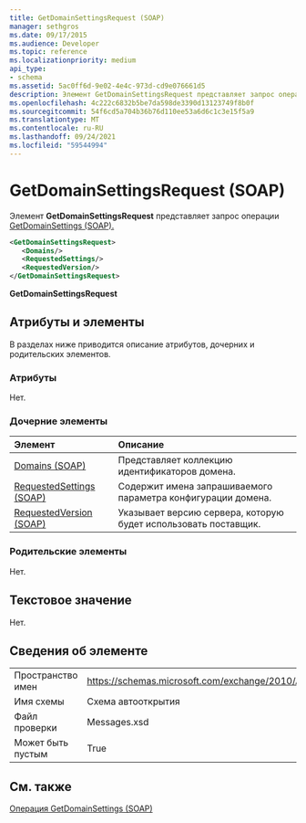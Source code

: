 ```yaml
---
title: GetDomainSettingsRequest (SOAP)
manager: sethgros
ms.date: 09/17/2015
ms.audience: Developer
ms.topic: reference
ms.localizationpriority: medium
api_type:
- schema
ms.assetid: 5ac0ff6d-9e02-4e4c-973d-cd9e076661d5
description: Элемент GetDomainSettingsRequest представляет запрос операции GetDomainSettings (SOAP).
ms.openlocfilehash: 4c222c6832b5be7da598de3390d13123749f8b0f
ms.sourcegitcommit: 54f6cd5a704b36b76d110ee53a6d6c1c3e15f5a9
ms.translationtype: MT
ms.contentlocale: ru-RU
ms.lasthandoff: 09/24/2021
ms.locfileid: "59544994"
---
```

# <a name="getdomainsettingsrequest-soap"></a>GetDomainSettingsRequest (SOAP)

Элемент **GetDomainSettingsRequest** представляет запрос операции [GetDomainSettings (SOAP).](getdomainsettings-operation-soap.md) 
  
```XML
<GetDomainSettingsRequest>
   <Domains/>
   <RequestedSettings/>
   <RequestedVersion/>
</GetDomainSettingsRequest>
```

 **GetDomainSettingsRequest**
## <a name="attributes-and-elements"></a>Атрибуты и элементы

В разделах ниже приводится описание атрибутов, дочерних и родительских элементов.
  
### <a name="attributes"></a>Атрибуты

Нет.
  
### <a name="child-elements"></a>Дочерние элементы

|**Элемент**|**Описание**|
|:-----|:-----|
|[Domains (SOAP)](domains-soap.md) <br/> |Представляет коллекцию идентификаторов домена.  <br/> |
|[RequestedSettings (SOAP)](requestedsettings-soap.md) <br/> |Содержит имена запрашиваемого параметра конфигурации домена.  <br/> |
|[RequestedVersion (SOAP)](requestedversion-soap.md) <br/> |Указывает версию сервера, которую будет использовать поставщик.  <br/> |
   
### <a name="parent-elements"></a>Родительские элементы

Нет.
  
## <a name="text-value"></a>Текстовое значение

Нет.
  
## <a name="element-information"></a>Сведения об элементе

|||
|:-----|:-----|
|Пространство имен  <br/> |https://schemas.microsoft.com/exchange/2010/Autodiscover  <br/> |
|Имя схемы  <br/> |Схема автооткрытия  <br/> |
|Файл проверки  <br/> |Messages.xsd  <br/> |
|Может быть пустым  <br/> |True  <br/> |
   
## <a name="see-also"></a>См. также



[Операция GetDomainSettings (SOAP)](getdomainsettings-operation-soap.md)

